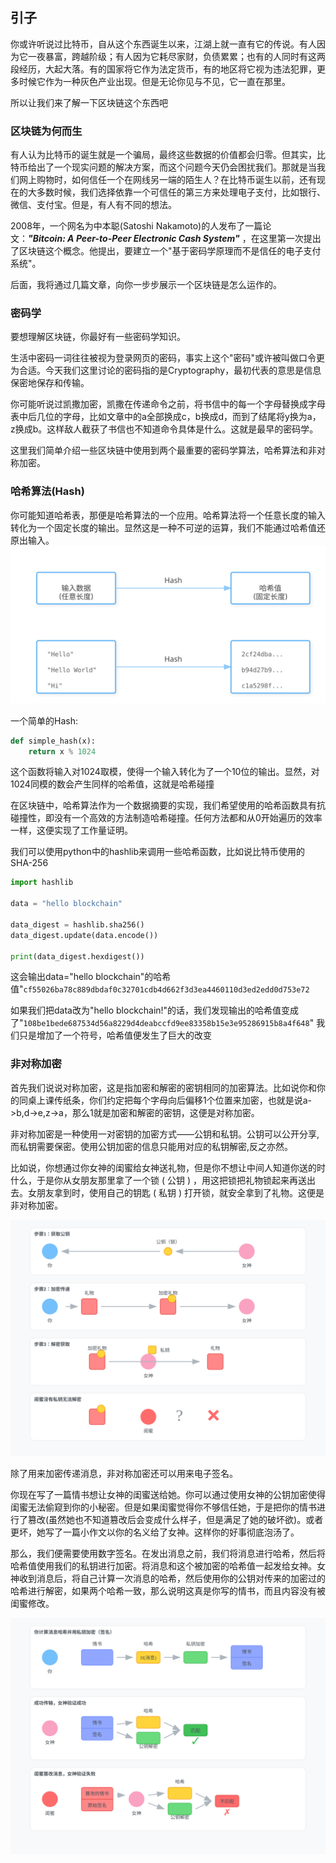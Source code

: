 ## 引子

你或许听说过比特币，自从这个东西诞生以来，江湖上就一直有它的传说。有人因为它一夜暴富，跨越阶级；有人因为它耗尽家财，负债累累；也有的人同时有这两段经历，大起大落。有的国家将它作为法定货币，有的地区将它视为违法犯罪，更多时候它作为一种灰色产业出现。但是无论你见与不见，它一直在那里。

所以让我们来了解一下区块链这个东西吧

### 区块链为何而生
有人认为比特币的诞生就是一个骗局，最终这些数据的价值都会归零。但其实，比特币给出了一个现实问题的解决方案，而这个问题今天仍会困扰我们。那就是当我们网上购物时，如何信任一个在网线另一端的陌生人？在比特币诞生以前，还有现在的大多数时候，我们选择依靠一个可信任的第三方来处理电子支付，比如银行、微信、支付宝。但是，有人有不同的想法。


2008年，一个网名为中本聪(Satoshi Nakamoto)的人发布了一篇论文：***"Bitcoin: A Peer-to-Peer Electronic Cash System"*** ，在这里第一次提出了区块链这个概念。他提出，要建立一个"基于密码学原理而不是信任的电子支付系统"。

后面，我将通过几篇文章，向你一步步展示一个区块链是怎么运作的。

### 密码学
要想理解区块链，你最好有一些密码学知识。


生活中密码一词往往被视为登录网页的密码，事实上这个"密码"或许被叫做口令更为合适。今天我们这里讨论的密码指的是Cryptography，最初代表的意思是信息保密地保存和传输。

你可能听说过凯撒加密，凯撒在传递命令之前，将书信中的每一个字母替换成字母表中后几位的字母，比如文章中的a全部换成c，b换成d，而到了结尾将y换为a，z换成b。这样敌人截获了书信也不知道命令具体是什么。这就是最早的密码学。

这里我们简单介绍一些区块链中使用到两个最重要的密码学算法，哈希算法和非对称加密。

### 哈希算法(Hash)
你可能知道哈希表，那便是哈希算法的一个应用。哈希算法将一个任意长度的输入转化为一个固定长度的输出。显然这是一种不可逆的运算，我们不能通过哈希值还原出输入。
![alt text](../pic/hash_function_diagram.svg)

一个简单的Hash:

```python
def simple_hash(x):
    return x % 1024
```

这个函数将输入对1024取模，使得一个输入转化为了一个10位的输出。显然，对1024同模的数会产生同样的哈希值，这就是哈希碰撞

在区块链中，哈希算法作为一个数据摘要的实现，我们希望使用的哈希函数具有抗碰撞性，即没有一个高效的方法制造哈希碰撞。任何方法都和从0开始遍历的效率一样，这便实现了工作量证明。

我们可以使用python中的hashlib来调用一些哈希函数，比如说比特币使用的SHA-256

```python
import hashlib

data = "hello blockchain"

data_digest = hashlib.sha256()
data_digest.update(data.encode())

print(data_digest.hexdigest())

```

这会输出data="hello blockchain"的哈希值"`cf55026ba78c889dbdaf0c32701cdb4d662f3d3ea4460110d3ed2edd0d753e72`

如果我们把data改为"hello blockchain!"的话，我们发现输出的哈希值变成了"`108be1bede687534d56a8229d4deabccfd9ee83358b15e3e95286915b8a4f648`"
我们只是增加了一个符号，哈希值便发生了巨大的改变

### 非对称加密

首先我们说说对称加密，这是指加密和解密的密钥相同的加密算法。比如说你和你的同桌上课传纸条，你们约定把每个字母向后偏移1个位置来加密，也就是说a->b,d->e,z->a，那么1就是加密和解密的密钥，这便是对称加密。

非对称加密是一种使用一对密钥的加密方式——公钥和私钥。公钥可以公开分享,而私钥需要保密。使用公钥加密的信息只能用对应的私钥解密,反之亦然。

比如说，你想通过你女神的闺蜜给女神送礼物，但是你不想让中间人知道你送的时什么，于是你从女朋友那里拿了一个锁 ( 公钥 ) ，用这把锁把礼物锁起来再送出去。女朋友拿到时，使用自己的钥匙 ( 私钥 ) 打开锁，就安全拿到了礼物。这便是非对称加密。

![非对称加密示意图](../pic/asymmetric_encryption.svg)

除了用来加密传递消息，非对称加密还可以用来电子签名。

你现在写了一篇情书想让女神的闺蜜送给她。你可以通过使用女神的公钥加密使得闺蜜无法偷窥到你的小秘密。但是如果闺蜜觉得你不够信任她，于是把你的情书进行了篡改(虽然她也不知道篡改后会变成什么样子，但是满足了她的破坏欲)。或者更坏，她写了一篇小作文以你的名义给了女神。这样你的好事彻底泡汤了。

那么，我们便需要使用数字签名。在发出消息之前，我们将消息进行哈希，然后将哈希值使用我们的私钥进行加密。将消息和这个被加密的哈希值一起发给女神。女神收到消息后，将自己计算一次消息的哈希，然后使用你的公钥对传来的加密过的哈希进行解密，如果两个哈希一致，那么说明这真是你写的情书，而且内容没有被闺蜜修改。

![pic](../pic/digital_signature.svg)